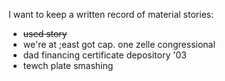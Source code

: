 I want to keep a written record of material stories:

- ~~used story~~
- we're at ;east got cap. one zelle congressional
- dad financing certificate depository '03
- tewch  plate smashing
